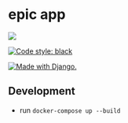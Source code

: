 epic app
========
<a href="https://github.com/vchaptsev/cookiecutter-django-vue">
<img src="https://img.shields.io/badge/built%20with-Cookiecutter%20Django%20Vue-blue.svg"></a>

<a href="https://github.com/ambv/black"><img alt="Code style: black" src="https://img.shields.io/badge/code%20style-black-000000.svg"></a>

<a href="http://www.djangoproject.com/"><img src="https://www.djangoproject.com/m/img/badges/djangomade124x25.gif" border="0" alt="Made with Django." title="Made with Django." /></a>

## Development
+ run `docker-compose up --build`

